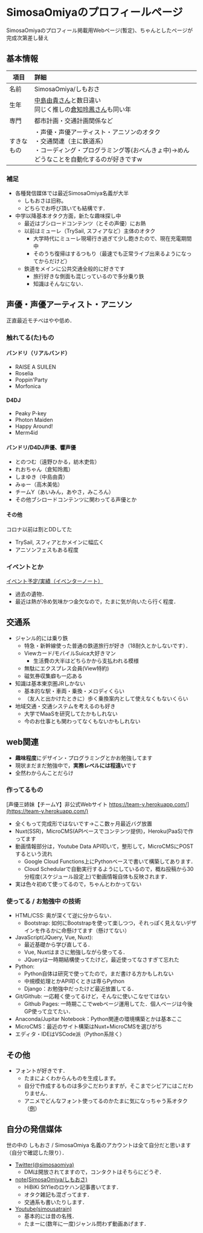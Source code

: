 # SimosaOmiyaのプロフィールページ

SimosaOmiyaのプロフィール掲載用Webページ(暫定)、ちゃんとしたページが完成次第差し替え

## 基本情報
|項目|詳細|
|--|:--|
|名前|SimosaOmiya/しもおさ|
|生年|<a href="https://twitter.com/Yuki_Nakashim" target="_blank">中島由貴さん</a>と数日違い<br>同じく推しの<a href="https://twitter.com/kurachireo" target="_blank">倉知玲鳳さん</a>も同い年|
|専門|都市計画・交通計画関係など|
|すきなもの|・声優・声優アーティスト・アニソンのオタク<br> ・交通関連（主に鉄道系）<br> ・コーディング・プログラミング等(おべんきょ中)→めんどうなことを自動化するのが好きですw|

### 補足
- 各種発信媒体では最近SimosaOmiya名義が大半
	- しもおさは旧称。
	- どちらでお呼び頂いても結構です．
- 中学以降基本オタク方面，新たな趣味探し中 
	- 最近はブシロードコンテンツ（とその声優）にお熱
	- 以前はミューレ（TrySail, スフィアなど）主体のオタク
		- 大学時代にミューレ現場行き過ぎて少し飽きたので、現在充電期間中 
		- そのうち復帰はするつもり（最速でも正常ライブ出来るようになってからだけど）
	- 鉄道をメインに公共交通全般的に好きです
		- 旅行好きな側面も混じっているので多分乗り鉄
		- 知識はそんなにない．
	
	
## 声優・声優アーティスト・アニソン

正直最近モチベはやや低め．

### 触れてる(た)もの

#### バンドリ（リアルバンド）
- RAISE A SUILEN
- Roselia
- Poppin'Party
- Morfonica

#### D4DJ
- Peaky P-key
- Photon Maiden
- Happy Around!
- Merm4id

#### バンドリ/D4DJ声優、響声優
- とのつむ（遠野ひかる，紡木吏佐）
- れおちゃん（倉知玲鳳）
- しまゆき（中島由貴）
- みゅー（高木美佑）
- チームY（あいみん，あやさ，みころん）
- その他ブシロードコンテンツに関わってる声優とか

#### その他
コロナ以前は割とDDしてた

- TrySail, スフィアとかメインに幅広く
- アニソンフェスもある程度

### イベントとか

<a href="https://www.eventernote.com/users/verde_var2" target="_blank">イベント予定/実績（イベンターノート）</a>

- 過去の遺物．
- 最近は熱が冷め気味かつ金欠なので，たまに気が向いたら行く程度．


## 交通系
- ジャンル的には乗り鉄
	- 特急・新幹線使った普通の鉄道旅行が好き（18耐久とかしないです）．
	- Viewカード/モバイルSuica大好きマン
		- 生活費の大半はどちらかから支払われる模様 
	- 無駄にエクスプレス会員(View特約)
	- 磁気券収集癖も一応ある
- 知識は基本東京圏JRしかない
	- 基本的な駅・車両・乗換・メロディくらい
	- （友人と出かけたときに）歩く乗換案内として使えなくもないくらい
- 地域交通・交通システムを考えるのも好き
	- 大学でMaaSを研究してたかもしれない
	- 今のお仕事とも関わってなくもないかもしれない

## web関連
- **趣味程度**にデザイン・プログラミングとかお勉強してます
- 現状まだまだ勉強中で，**実務レベルには程遠い**です
- 全然わからんことだらけ

### 作ってるもの
[声優三姉妹【チームY】非公式Webサイト https://team-y.herokuapp.com/](https://team-y.herokuapp.com/)

- 全くもって完成形ではないです→ここ数ヶ月最近バグ放置
- Nuxt(SSR)，MicroCMS(APIベースでコンテンツ提供)，Heroku(PaaS)で作ってます
- 動画情報部分は，Youtube Data API叩いて，整形して，MicroCMSにPOSTするという流れ
	- Google Cloud Functions上にPythonベースで書いて構築してあります．
	- Cloud Schedularで自動実行するようにしているので，概ね投稿から30分程度(スケジュール設定上)で動画情報自体も反映されます．
- 実は色々初めて使ってるので，ちゃんとわかってない

### 使ってる / お勉強中 の技術
- HTML/CSS: 奥が深くて逆に分からない．
  	- Bootstrap: 如何にBootstrapを使って楽しつつ，それっぽく見えないデザインを作るかに命懸けてます（懸けてない）
- JavaScript(JQuery, Vue, Nuxt): 
	- 最近基礎から学び直してる．
	- Vue, Nuxtはまさに勉強しながら使ってる． 
	- JQueryは一時期結構使ってたけど，最近使ってなさすぎて忘れた
- Python: 
	- Python自体は研究で使ってたので，まだ書ける方かもしれない
	- 中規模処理とかAPI叩くときは専らPython
	- Django：お勉強中だったけど最近放置してる．
- Git/Github: 一応軽く使ってるけど，そんなに使いこなせてはない
	- Github Pages: 一時期ここでwebページ運用してた．個人ページは今後GP使って立てたい．
- Anaconda/Jupitar Notebook：Python関連の環境構築とかは基本ここ
- MicroCMS：最近のサイト構築はNuxt+MicroCMSを選びがち
- エディタ・IDEはVSCode派（Python系除く）

## その他
- フォントが好きです．
	- たまによくわからんものを生成します。 
	- 自分で作成するものは多少こだわりますが，そこまでシビアにはこだわりません．
	- アニメでどんなフォント使ってるのかたまに気になっちゃう系オタク（<a href="https://note.com/simosaomiya/n/n243946da3290" target="_blank">例</a>）	


## 自分の発信媒体
世の中の しもおさ / SimosaOmiya 名義のアカウントは全て自分だと思います（自分で確認した限り）．

- <a href="https://twitter.com/simosaomiya" target="_blank">Twitter(@simosaomiya)</a>
	- DMは開放されてますので，コンタクトはそちらにどうぞ．
- <a href="https://note.com/simosaomiya" target="_blank">note(SimosaOmiya/しもおさ)</a>
	- HiBiKi StYleのロケハン記事書いてます．
	- オタク雑記も混ざってます．
	- 交通系も書いたりします．
- <a href="https://www.youtube.com/channel/UCSSqnPW818ZzHP5xZ5PbDrA" target="_blank">Youtube(simousatrain)</a>
	- 基本的には昔の名残．
	- たまーに(数年に一度)ジャンル問わず動画あげます．
